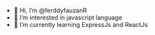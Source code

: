 - 👋 Hi, I’m @ferddyfauzanR
- 👀 I’m interested in javascript language
- 🌱 I’m currently learning ExpressJs and ReactJs


<!---
ferddyfauzanR/ferddyfauzanR is a ✨ special ✨ repository because its `README.md` (this file) appears on your GitHub profile.
You can click the Preview link to take a look at your changes.
--->
